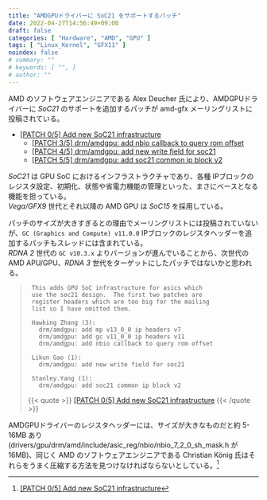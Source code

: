 ```yaml
---
title: "AMDGPUドライバーに SoC21 をサポートするパッチ"
date: 2022-04-27T14:56:49+09:00
draft: false
categories: [ "Hardware", "AMD", "GPU" ]
tags: [ "Linux_Kernel", "GFX11" ]
noindex: false
# summary: ""
# keywords: [ "", ]
# author: ""
---
```


AMD のソフトウェアエンジニアである Alex Deucher 氏により、AMDGPUドライバーに *SoC21* のサポートを追加するパッチが amd-gfx メーリングリストに投稿されている。  

 * [[PATCH 0/5] Add new SoC21 infrastructure](https://lists.freedesktop.org/archives/amd-gfx/2022-April/078231.html)
    * [[PATCH 3/5] drm/amdgpu: add nbio callback to query rom offset](https://lists.freedesktop.org/archives/amd-gfx/2022-April/078232.html)
    * [[PATCH 4/5] drm/amdgpu: add new write field for soc21](https://lists.freedesktop.org/archives/amd-gfx/2022-April/078233.html)
    * [[PATCH 5/5] drm/amdgpu: add soc21 common ip block v2](https://lists.freedesktop.org/archives/amd-gfx/2022-April/078234.html)

*SoC21* は GPU SoC におけるインフラストラクチャであり、各種 IPブロックのレジスタ設定、初期化、状態や省電力機能の管理といった、まさにベースとなる機能を担っている。  
*Vega/GFX9* 世代とそれ以降の AMD GPU は *SoC15* を採用している。  

パッチのサイズが大きすぎるとの理由でメーリングリストには投稿されていないが、`GC (Graphics and Compute) v11.0.0` IPブロックのレジスタヘッダーを追加するパッチもスレッドには含まれている。  
*RDNA 2* 世代の `GC v10.3.x` よりバージョンが進んでいることから、次世代の AMD APU/GPU、*RDNA 3* 世代をターゲットにしたパッチではないかと思われる。  

 > 		This adds GPU SoC infrastructure for asics which
 > 		use the soc21 design.  The first two patches are
 > 		register headers which are too big for the mailing
 > 		list so I have omitted them.
 > 		
 > 		Hawking Zhang (3):
 > 		  drm/amdgpu: add mp v13_0_0 ip headers v7
 > 		  drm/amdgpu: add gc v11_0_0 ip headers v11
 > 		  drm/amdgpu: add nbio callback to query rom offset
 > 		
 > 		Likun Gao (1):
 > 		  drm/amdgpu: add new write field for soc21
 > 		
 > 		Stanley.Yang (1):
 > 		  drm/amdgpu: add soc21 common ip block v2
 >
 > {{< quote >}} [[PATCH 0/5] Add new SoC21 infrastructure](https://lists.freedesktop.org/archives/amd-gfx/2022-April/078231.html) {{< /quote >}}

AMDGPUドライバーのレジスタヘッダーには、サイズが大きなものだと約 5-16MB あり (drivers/gpu/drm/amd/include/asic_reg/nbio/nbio_7_2_0_sh_mask.h が 16MB)、同じく AMD のソフトウェアエンジニアである Christian König 氏はそれらをうまく圧縮する方法を見つけなければならないとしている。[^register-header]  

[^register-header]: [[PATCH 0/5] Add new SoC21 infrastructure](https://lists.freedesktop.org/archives/amd-gfx/2022-April/078255.html)
